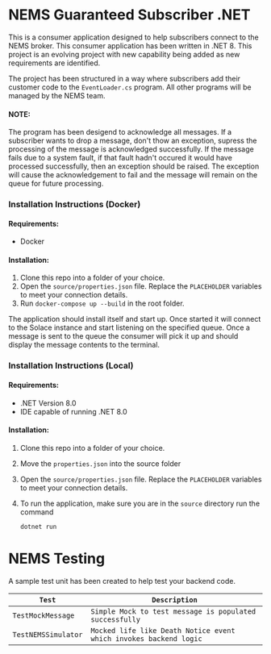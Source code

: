 # NEMS Guaranteed Subscriber .NET

This is a consumer application designed to help subscribers connect to the NEMS broker. This consumer application has been written in .NET 8. This project is an evolving project with new capability being added as new requirements are identified.

The project has been structured in a way where subscribers add their customer code to the `EventLoader.cs` program. All other programs will be managed by the NEMS team.

#### NOTE:

The program has been desigend to acknowledge all messages. If a subscriber wants to drop a message, don't thow an exception, supress the processing of the message is acknowledged successfully. If the message fails due to a system fault, if that fault hadn't occured it would have processed successfully, then an exception should be raised. The exception will cause the acknowledgement to fail and the message will remain on the queue for future processing.

### Installation Instructions (Docker)

#### Requirements:

- Docker

#### Installation:

1. Clone this repo into a folder of your choice.
2. Open the `source/properties.json` file. Replace the `PLACEHOLDER` variables to meet your connection details.
3. Run `docker-compose up --build` in the root folder.

The application should install itself and start up. Once started it will connect to the Solace instance and start listening on the specified queue. Once a message is sent to the queue the consumer will pick it up and should display the message contents to the terminal.

### Installation Instructions (Local)

#### Requirements:

- .NET Version 8.0
- IDE capable of running .NET 8.0

#### Installation:

1.  Clone this repo into a folder of your choice.
2.  Move the `properties.json` into the source folder
3.  Open the `source/properties.json` file. Replace the `PLACEHOLDER` variables to meet your connection details.
4.  To run the application, make sure you are in the `source` directory run the command

    `dotnet run`

# NEMS Testing

A sample test unit has been created to help test your backend code.

| `Test`              | `Description`                                                     |
| ------------------- | ----------------------------------------------------------------- |
| `TestMockMessage`   | `Simple Mock to test message is populated successfully`           |
| `TestNEMSSimulator` | `Mocked life like Death Notice event which invokes backend logic` |

